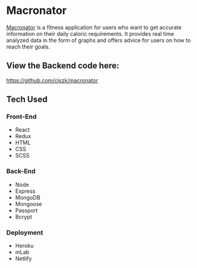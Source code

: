 # Macronator

[Macronator](https://macronator.netlify.com) is a fitness application for users who want to get accurate information on their daily caloric requirements.
It provides real time analyzed data in the form of graphs and offers advice for users on how to reach their goals.

## View the Backend code here:
https://github.com/cjszk/macronator


## Tech Used

### Front-End
* React
* Redux
* HTML
* CSS
* SCSS 

### Back-End
* Node
* Express
* MongoDB
* Mongoose
* Passport
* Bcrypt

### Deployment
* Heroku
* mLab
* Netlify


